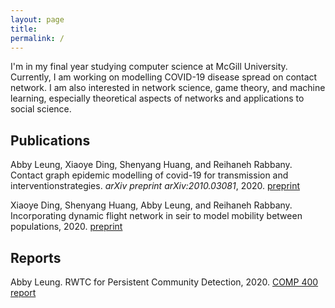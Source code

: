 ```yaml
---
layout: page
title: 
permalink: /
---
```


I'm in my final year studying computer science at McGill University. Currently, I am working on modelling COVID-19 disease spread on contact network. I am also interested in network science, game theory, and machine learning, especially theoretical aspects of networks and applications to social science.

## Publications
Abby Leung, Xiaoye Ding, Shenyang Huang, and Reihaneh Rabbany. Contact graph epidemic modelling of covid-19 for transmission and interventionstrategies. *arXiv preprint arXiv:2010.03081*, 2020. [preprint](https://arxiv.org/pdf/2010.03081.pdf)

Xiaoye Ding, Shenyang Huang, Abby Leung, and Reihaneh Rabbany. Incorporating dynamic flight network in seir to model mobility between populations, 2020. [preprint](https://arxiv.org/pdf/2010.01408.pdf)

## Reports
Abby Leung. RWTC for Persistent Community Detection, 2020. [COMP 400 report](files/comp_400_report.pdf)
